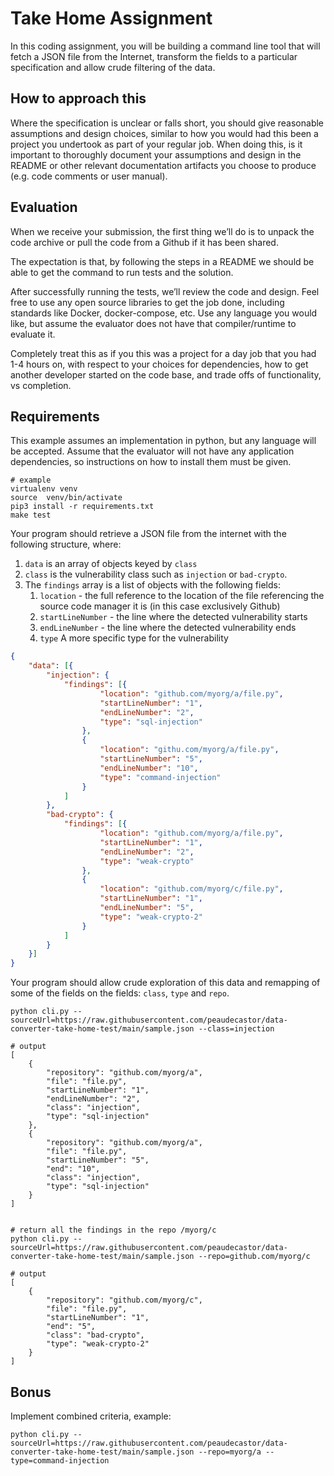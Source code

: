 # Take Home Assignment

In this coding assignment, you will be building a command line tool that will fetch a JSON file from the Internet, transform the fields to a particular specification and allow crude filtering of the data.

## How to approach this

Where the specification is unclear or falls short, you should give reasonable assumptions and design choices, similar to how you would had this been a project you undertook as part of your regular job. When doing this, is it important to thoroughly document your assumptions and design in the README or other relevant documentation artifacts you choose to produce (e.g. code comments or user manual).


## Evaluation

When we receive your submission, the first thing we’ll do is to unpack the code archive or pull the code from a Github if it has been shared. 

The expectation is that, by following the steps in a README we should be able to get the command to run tests and the solution.

After successfully running the tests, we’ll review the code and design. Feel free to use any open source libraries to get the job done, including standards like Docker, docker-compose, etc. Use any language you would like, but assume the evaluator does not have that compiler/runtime to evaluate it.

Completely treat this as if you this was a project for a day job that you had 1-4 hours on, with respect to your choices for dependencies, how to get another developer started on the code base, and trade offs of functionality, vs completion.


## Requirements

This example assumes an implementation in python, but any language will be accepted. Assume that the evaluator will not have any application dependencies, so instructions on how to install them must be given.

```
# example
virtualenv venv
source  venv/bin/activate
pip3 install -r requirements.txt
make test
```

Your program should retrieve a JSON file from the internet with the following structure, where:

1. `data` is an array of objects keyed by `class`
2. `class` is the vulnerability class such as  `injection` or `bad-crypto`. 
3. The `findings` array is a list of objects with the following fields:
    1. `location` - the full reference to the location of the file referencing the source code manager it is (in this case exclusively Github)
    2. `startLineNumber` - the line where the detected vulnerability starts
    3. `endLineNumber` - the line where the detected vulnerability ends
    4. `type` A more specific type for the vulnerability


```json
{
    "data": [{
        "injection": { 
            "findings": [{
                    "location": "github.com/myorg/a/file.py",
                    "startLineNumber": "1",
                    "endLineNumber": "2",
                    "type": "sql-injection"
                },
                {
                    "location": "githu.com/myorg/a/file.py",
                    "startLineNumber": "5",
                    "endLineNumber": "10",
                    "type": "command-injection"
                }
            ]
        },
        "bad-crypto": {
            "findings": [{
                    "location": "github.com/myorg/a/file.py",
                    "startLineNumber": "1",
                    "endLineNumber": "2",
                    "type": "weak-crypto"
                },
                {
                    "location": "github.com/myorg/c/file.py",
                    "startLineNumber": "1",
                    "endLineNumber": "5",
                    "type": "weak-crypto-2"
                }
            ]
        }
    }]
}
```

Your program should allow crude exploration of this data and remapping of some of the fields on the fields: `class`, `type` and `repo`.


```# return all the findings for injections
python cli.py --sourceUrl=https://raw.githubusercontent.com/peaudecastor/data-converter-take-home-test/main/sample.json --class=injection

# output
[
    {
        "repository": "github.com/myorg/a",
        "file": "file.py",
        "startLineNumber": "1",
        "endLineNumber": "2",
        "class": "injection",
        "type": "sql-injection"
    },
    {
        "repository": "github.com/myorg/a",
        "file": "file.py",
        "startLineNumber": "5",
        "end": "10",
        "class": "injection",
        "type": "sql-injection"
    }
]


# return all the findings in the repo /myorg/c
python cli.py --sourceUrl=https://raw.githubusercontent.com/peaudecastor/data-converter-take-home-test/main/sample.json --repo=github.com/myorg/c

# output
[
    {
        "repository": "github.com/myorg/c",
        "file": "file.py",
        "startLineNumber": "1",
        "end": "5",
        "class": "bad-crypto",
        "type": "weak-crypto-2"
    }
]
 ```   


## Bonus

Implement combined criteria, example:

```
python cli.py --sourceUrl=https://raw.githubusercontent.com/peaudecastor/data-converter-take-home-test/main/sample.json --repo=myorg/a --type=command-injection
```
